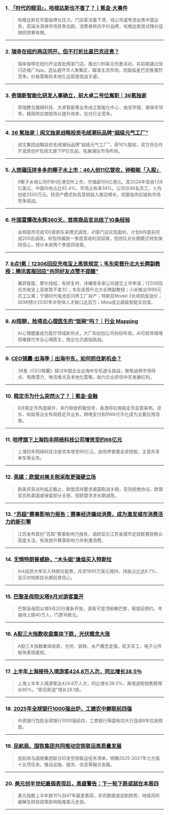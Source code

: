 ### 1. [「时代的眼泪」，哈根达斯也不香了？丨氪金·大事件](https://36kr.com/p/3344575415141000?f=rss)

> 哈根达斯在华面临增长压力，门店客流量下滑，母公司或考虑出售中国业务。高端冰淇淋市场竞争加剧，消费者转向平价品牌，哈根达斯尝试降价促销但效果有限。

---


### 2. [瑞幸在纽约两店同开，但不打折比星巴克还贵？](https://36kr.com/p/3361309830055942?f=rss)

> 瑞幸咖啡在纽约开设首批两家门店，推出1.99美元优惠活动，并前期通过快闪店推广App。选址避开华人聚集区，瞄准主流市场，但面临星巴克等激烈竞争。价格策略和本地化运营是挑战关键。

---


### 3. [奇瑞新智能化研发人事确立，前大卓二号位离职｜36氪独家](https://36kr.com/p/3359151433975554?f=rss)

> 奇瑞整合雄狮科技、大卓智能等业务成立智能化中心，由邬学斌、谢保军领导，精简供应商矩阵以提升效率，应对行业竞争。

---


### 4. [36 氪独家｜阅文独家战略投资毛绒潮玩品牌“超级元气工厂”](https://36kr.com/p/3360069972641544?f=rss)

> 阅文集团战略投资毛绒潮玩品牌"超级元气工厂"，获10%股权，双方将合作开发原创IP及阅文旗下IP衍生品，拓展潮玩市场布局。

---


### 5. [人效碾压拼多多的椰子水上市：46人创11亿营收，钟睒睒「入股」](https://36kr.com/p/3360520770160392?f=rss)

> if椰子水母公司IFBH在港交所上市，市值超100亿港元。其2024年营收1.58亿美元，中国内地占比92.4%，市场占有率34%。公司仅46名员工，人均创收2500万元。轻资产模式和高营销投入推动增长，但面临供应链和市场竞争挑战。

---


### 6. [叶国富爆改永辉360天，首席商品官总结了10条经验](https://36kr.com/p/3360518188795907?f=rss)

> 永辉超市完成100家胖东来模式调改，41家门店实现盈利，计划9月底前完成200店调改。转型阵痛致一季度营收利润双降，但团队对长期模式转型保持信心，预计未来两个季度将改善。

---


### 7. [8点1氪｜12306回应充电宝上高铁规定；韦东奕晋升北大长聘副教授；腾讯客服回应“共同好友点赞不提醒”](https://36kr.com/p/3361054574937857?f=rss)

> 翼菲智能、摩尔线程、有研复材、沐曦等多家公司提交上市申请；12306回应充电宝上高铁暂不查3C；韦东奕晋升北大长聘副教授；小米推出1999元员工公寓；宁德时代电池在问界工厂投产；特斯拉Model 3长续航版涨价；SEMI预计2030年半导体人才缺口达百万；Meta成立超级智能实验室。

---


### 8. [AI陪聊，抢得走心理医生的“饭碗”吗？｜行业 Mapping](https://36kr.com/p/3359985460414466?f=rss)

> AI心理健康成为医疗领域新热点，大厂和初创公司纷纷布局，AI可疏导情绪但难替代专业心理医生，商业化仍面临挑战。

---


### 9. [CEO锦囊·出海季｜出海中东，如何抓住新机会？](https://36kr.com/p/3360293642077952?f=rss)

> 36氪《CEO锦囊》探讨中国企业出海中东机遇与挑战，聚焦迪拜市场特点、电商潜力、物流难点及本地化策略，助力企业抓住中东发展红利。

---


### 10. [稳定币为什么突然火了？｜氪金·金融](https://36kr.com/p/3360263589086983?f=rss)

> 6月稳定币热度飙升，央行释放积极信号，香港将实施稳定币监管条例。京东、蚂蚁等企业布局稳定币业务，跨境支付和RWA代币化成为主要应用场景。

---


### 11. [哈啰旗下上海钧丰网络科技公司增资至约66亿元](https://36kr.com/newsflashes/3361474004977409?f=rss)

> 上海钧丰网络科技注册资本增至66亿元，由哈啰普惠全资控股，主营共享单车等业务。

---


### 12. [英媒：欧盟对美关税采取更强硬立场](https://36kr.com/newsflashes/3361482393716486?f=rss)

> 欧美贸易谈判临近截止，欧盟坚持要求美国取消关税，否则拒绝协议。欧盟官员称美国或保留部分关税，但欧盟寻求长期减免。

---


### 13. [“苏超”赛事影响力报告：赛事经济撬动消费，成为激发城市消费活力的新引擎](https://36kr.com/newsflashes/3361455670429696?f=rss)

> 江苏发布首份"苏超"赛事影响力报告，调研显示江苏省城市足球联赛获群众高度关注，有效提升赛事影响力并刺激消费。

---


### 14. [无惧特朗普威胁，“木头姐”逢低买入特斯拉](https://36kr.com/newsflashes/3361453792921607?f=rss)

> Ark投资大举买入特斯拉股票，斥资1695万美元增持，持股占比达9.7%，显示对特斯拉长期前景信心。

---


### 15. [巴黎圣母院尖塔9月对游客重开](https://36kr.com/newsflashes/3361452416911366?f=rss)

> 巴黎圣母院尖塔9月20日重新开放，游客可登顶俯瞰巴黎，需提前预约，年接待上限40万人，门票16欧元。

---


### 16. [A股三大指数收盘集体下跌，光伏概念大涨](https://36kr.com/newsflashes/3361467294926848?f=rss)

> A股三大指数集体收跌，光伏、钢铁、水产概念走强，航天军工、电子元件板块表现疲软。

---


### 17. [上半年上海接待入境游客424.8万人次，同比增长38.5％](https://36kr.com/newsflashes/3361448342226694?f=rss)

> 上海上半年入境游客达424.8万人次，同比增长38.5%，离境退税销售额增长85%，"即买即退"增长28.1倍。

---


### 18. [2025年全球银行1000强出炉，工建农中蝉联前四强](https://36kr.com/newsflashes/3361446025643780?f=rss)

> 中资银行包揽全球银行1000强前四，工商银行等国有四大行连续8年位居榜首。

---


### 19. [民航局、国铁集团共同推动空铁联运高质量发展](https://36kr.com/newsflashes/3361451565631237?f=rss)

> 民航局与国铁集团联合印发空铁联运任务清单，明确2025-2027年七方面十五项任务，推动设施、服务、信息等融合发展。

---


### 20. [美元创半世纪最弱表现后，高盛警告：下一轮下跌或就在本周四](https://36kr.com/newsflashes/3361440653264896?f=rss)

> 美元指数上半年跌10%创47年最差表现，非农数据或加剧跌势，地缘风险缓解及财政政策影响助推美元走弱。

---

